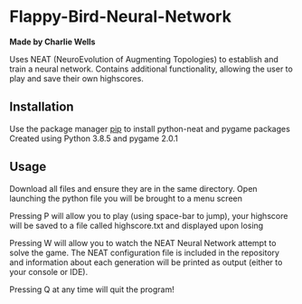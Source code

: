 # Flappy-Bird-Neural-Network
**Made by Charlie Wells**

Uses NEAT (NeuroEvolution of Augmenting Topologies) to establish and train a neural network. 
Contains additional functionality, allowing the user to play and save their own highscores.


## Installation
Use the package manager [pip](https://pip.pypa.io/en/stable/) to install python-neat and pygame packages
Created using Python 3.8.5 and pygame 2.0.1

## Usage
Download all files and ensure they are in the same directory.
Open launching the python file you will be brought to a menu screen

Pressing P will allow you to play (using space-bar to jump),
your highscore will be saved to a file called highscore.txt and displayed upon losing

Pressing W will allow you to watch the NEAT Neural Network attempt to solve the game.
The NEAT configuration file is included in the repository and
information about each generation will be printed as output (either to your console or IDE).

Pressing Q at any time will quit the program!
